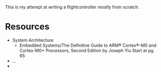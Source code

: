 This is my attempt at writing a flightcontroller mostly from scratch.

# Resources
* System Architecture
	* Embedded Systems/The Definitive Guide to ARM® Cortex®-M0 and Cortex-M0+ Processors, Second Edition by Joseph Yiu
Start at pg. 65
* ...
* 
